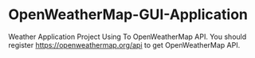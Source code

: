 # OpenWeatherMap-GUI-Application
 Weather Application Project Using To OpenWeatherMap API.
 You should register https://openweathermap.org/api to get OpenWeatherMap API. 
 
